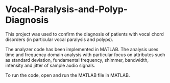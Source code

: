 # Vocal-Paralysis-and-Polyp-Diagnosis
This project was used to confirm the diagnosis of patients with vocal chord disorders (in particular vocal paralysis and polyps).

The analyzer code has been implemented in MATLAB. The analysis uses time and frequency domain analysis with particular focus on attributes such as standard deviation, fundamental frequency, shimmer, bandwidth, intensity and jitter of sample audio signals.

To run the code, open and run the MATLAB file in MATLAB.
